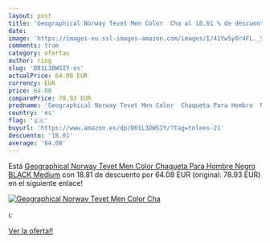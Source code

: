 ```yaml
---
layout: post
title: 'Geographical Norway Tevet Men Color  Cha al 18.81 % de descuento'
date: 
image: 'https://images-eu.ssl-images-amazon.com/images/I/41Yw5yOr4FL._SL200_.jpg'
comments: true
category: ofertas
author: ring
slug: 'B01L3DWSIY-es'
actualPrice: 64.08 EUR
currency: EUR
price: 64.08
comparePrice: 78.93 EUR
prodname: 'Geographical Norway Tevet Men Color  Chaqueta Para Hombre  Negro  BLACK   Medium'
country: 'es'
flag: '🇪🇸'
buyurl: 'https://www.amazon.es/dp/B01L3DWSIY/?tag=tolees-21'
descuento: '18.81'
average: '64.08'
---
```


Está [Geographical Norway Tevet Men Color  Chaqueta Para Hombre  Negro  BLACK   Medium](https://www.amazon.es/dp/B01L3DWSIY/?tag=tolees-21) con 18.81 de descuento por 64.08 EUR (original: 78.93 EUR) en el siguiente enlace!

[![Geographical Norway Tevet Men Color  Cha](https://images-eu.ssl-images-amazon.com/images/I/41Yw5yOr4FL._SL200_.jpg)](https://www.amazon.es/dp/B01L3DWSIY/?tag=tolees-21)

ℹ️:


[Ver la oferta!!](https://www.amazon.es/dp/B01L3DWSIY/?tag=tolees-21)
